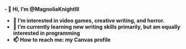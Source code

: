 <b>- 👋 Hi, I’m @MagnoliaKnightIII
- 👀 I’m interested in video games, creative writing, and horror.
- 🌱 I’m currently learning new writing skills primarily, but am equally interested in programming
- 📫 How to reach me: my Canvas profile

<!---
MagnoliaKnightIII/MagnoliaKnightIII is a ✨ special ✨ repository because its `README.md` (this file) appears on your GitHub profile.
You can click the Preview link to take a look at your changes.
--->
